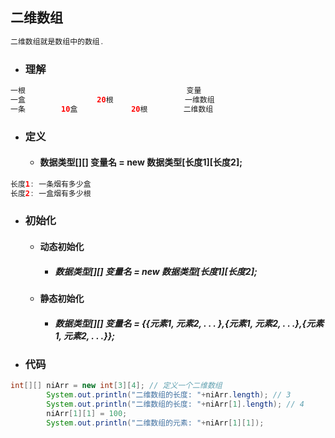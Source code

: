 ## 二维数组

```java
二维数组就是数组中的数组.
```

* ### 理解

```java
一根                                    变量
一盒                20根                一维数组
一条        10盒            20根        二维数组
```

* ### 定义

  * #### 数据类型\[\]\[\] 变量名 = new 数据类型\[长度1\]\[长度2\];

```java
长度1: 一条烟有多少盒
长度2: 一盒烟有多少根
```

* ### 初始化

  * #### 动态初始化

    * ##### 数据类型\[\]\[\] 变量名 = new 数据类型\[长度1\]\[长度2\];
  * #### 静态初始化

    * ##### 数据类型\[\]\[\] 变量名 = {{元素1, 元素2, . . . },{元素1, 元素2, . . .},{元素1, 元素2, . . .}};

* ### 代码

```java
int[][] niArr = new int[3][4]; // 定义一个二维数组
		System.out.println("二维数组的长度: "+niArr.length); // 3
		System.out.println("二维数组的长度: "+niArr[1].length); // 4
		niArr[1][1] = 100;
		System.out.println("二维数组的元素: "+niArr[1][1]);
```

## 数组总结



